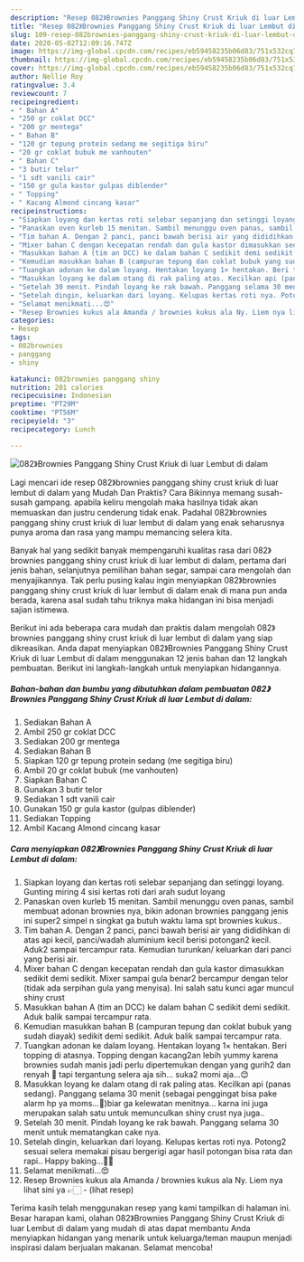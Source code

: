 ```yaml
---
description: "Resep 082》Brownies Panggang Shiny Crust Kriuk di luar Lembut di dalam | Resep Membuat 082》Brownies Panggang Shiny Crust Kriuk di luar Lembut di dalam Yang Enak Banget"
title: "Resep 082》Brownies Panggang Shiny Crust Kriuk di luar Lembut di dalam | Resep Membuat 082》Brownies Panggang Shiny Crust Kriuk di luar Lembut di dalam Yang Enak Banget"
slug: 109-resep-082brownies-panggang-shiny-crust-kriuk-di-luar-lembut-di-dalam-resep-membuat-082brownies-panggang-shiny-crust-kriuk-di-luar-lembut-di-dalam-yang-enak-banget
date: 2020-05-02T12:09:16.747Z
image: https://img-global.cpcdn.com/recipes/eb59458235b06d83/751x532cq70/082brownies-panggang-shiny-crust-kriuk-di-luar-lembut-di-dalam-foto-resep-utama.jpg
thumbnail: https://img-global.cpcdn.com/recipes/eb59458235b06d83/751x532cq70/082brownies-panggang-shiny-crust-kriuk-di-luar-lembut-di-dalam-foto-resep-utama.jpg
cover: https://img-global.cpcdn.com/recipes/eb59458235b06d83/751x532cq70/082brownies-panggang-shiny-crust-kriuk-di-luar-lembut-di-dalam-foto-resep-utama.jpg
author: Nellie Roy
ratingvalue: 3.4
reviewcount: 7
recipeingredient:
- " Bahan A"
- "250 gr coklat DCC"
- "200 gr mentega"
- " Bahan B"
- "120 gr tepung protein sedang me segitiga biru"
- "20 gr coklat bubuk me vanhouten"
- " Bahan C"
- "3 butir telor"
- "1 sdt vanili cair"
- "150 gr gula kastor gulpas diblender"
- " Topping"
- " Kacang Almond cincang kasar"
recipeinstructions:
- "Siapkan loyang dan kertas roti selebar sepanjang dan setinggi loyang. Gunting miring 4 sisi kertas roti dari arah sudut loyang"
- "Panaskan oven kurleb 15 menitan. Sambil menunggu oven panas, sambil membuat adonan brownies nya, bikin adonan brownies panggang jenis ini super2 simpel n singkat ga butuh waktu lama spt brownies kukus.."
- "Tim bahan A. Dengan 2 panci, panci bawah berisi air yang dididihkan di atas api kecil, panci/wadah aluminium kecil berisi potongan2 kecil. Aduk2 sampai tercampur rata. Kemudian turunkan/ keluarkan dari panci yang berisi air."
- "Mixer bahan C dengan kecepatan rendah dan gula kastor dimasukkan sedikit demi sedikit. Mixer sampai gula benar2 bercampur dengan telor (tidak ada serpihan gula yang menyisa). Ini salah satu kunci agar muncul shiny crust"
- "Masukkan bahan A (tim an DCC) ke dalam bahan C sedikit demi sedikit. Aduk balik sampai tercampur rata."
- "Kemudian masukkan bahan B (campuran tepung dan coklat bubuk yang sudah diayak) sedikit demi sedikit. Aduk balik sampai tercampur rata."
- "Tuangkan adonan ke dalam loyang. Hentakan loyang 1× hentakan. Beri topping di atasnya. Topping dengan kacang2an lebih yummy karena brownies sudah manis jadi perlu dipertemukan dengan yang gurih2 dan renyah 🤗 tapi tergantung selera aja sih... suka2 momi aja...😊"
- "Masukkan loyang ke dalam otang di rak paling atas. Kecilkan api (panas sedang). Panggang selama 30 menit (sebagai penggingat bisa pake alarm hp ya moms...🤗)biar ga kelewatan menitnya... karna ini juga merupakan salah satu untuk memunculkan shiny crust nya juga.."
- "Setelah 30 menit. Pindah loyang ke rak bawah. Panggang selama 30 menit untuk mematangkan cake nya."
- "Setelah dingin, keluarkan dari loyang. Kelupas kertas roti nya. Potong2 sesuai selera memakai pisau bergerigi agar hasil potongan bisa rata dan rapi.. Happy baking...🥰🤗"
- "Selamat menikmati...😍"
- "Resep Brownies kukus ala Amanda / brownies kukus ala Ny. Liem nya lihat sini ya 👉🏻             (lihat resep)"
categories:
- Resep
tags:
- 082brownies
- panggang
- shiny

katakunci: 082brownies panggang shiny 
nutrition: 201 calories
recipecuisine: Indonesian
preptime: "PT29M"
cooktime: "PT56M"
recipeyield: "3"
recipecategory: Lunch

---
```



![082》Brownies Panggang Shiny Crust Kriuk di luar Lembut di dalam](https://img-global.cpcdn.com/recipes/eb59458235b06d83/751x532cq70/082brownies-panggang-shiny-crust-kriuk-di-luar-lembut-di-dalam-foto-resep-utama.jpg)

Lagi mencari ide resep 082》brownies panggang shiny crust kriuk di luar lembut di dalam yang Mudah Dan Praktis? Cara Bikinnya memang susah-susah gampang. apabila keliru mengolah maka hasilnya tidak akan memuaskan dan justru cenderung tidak enak. Padahal 082》brownies panggang shiny crust kriuk di luar lembut di dalam yang enak seharusnya punya aroma dan rasa yang mampu memancing selera kita.

Banyak hal yang sedikit banyak mempengaruhi kualitas rasa dari 082》brownies panggang shiny crust kriuk di luar lembut di dalam, pertama dari jenis bahan, selanjutnya pemilihan bahan segar, sampai cara mengolah dan menyajikannya. Tak perlu pusing kalau ingin menyiapkan 082》brownies panggang shiny crust kriuk di luar lembut di dalam enak di mana pun anda berada, karena asal sudah tahu triknya maka hidangan ini bisa menjadi sajian istimewa.




Berikut ini ada beberapa cara mudah dan praktis dalam mengolah 082》brownies panggang shiny crust kriuk di luar lembut di dalam yang siap dikreasikan. Anda dapat menyiapkan 082》Brownies Panggang Shiny Crust Kriuk di luar Lembut di dalam menggunakan 12 jenis bahan dan 12 langkah pembuatan. Berikut ini langkah-langkah untuk menyiapkan hidangannya.

<!--inarticleads1-->

##### Bahan-bahan dan bumbu yang dibutuhkan dalam pembuatan 082》Brownies Panggang Shiny Crust Kriuk di luar Lembut di dalam:

1. Sediakan  Bahan A
1. Ambil 250 gr coklat DCC
1. Sediakan 200 gr mentega
1. Sediakan  Bahan B
1. Siapkan 120 gr tepung protein sedang (me segitiga biru)
1. Ambil 20 gr coklat bubuk (me vanhouten)
1. Siapkan  Bahan C
1. Gunakan 3 butir telor
1. Sediakan 1 sdt vanili cair
1. Gunakan 150 gr gula kastor (gulpas diblender)
1. Sediakan  Topping
1. Ambil  Kacang Almond cincang kasar




<!--inarticleads2-->

##### Cara menyiapkan 082》Brownies Panggang Shiny Crust Kriuk di luar Lembut di dalam:

1. Siapkan loyang dan kertas roti selebar sepanjang dan setinggi loyang. Gunting miring 4 sisi kertas roti dari arah sudut loyang
1. Panaskan oven kurleb 15 menitan. Sambil menunggu oven panas, sambil membuat adonan brownies nya, bikin adonan brownies panggang jenis ini super2 simpel n singkat ga butuh waktu lama spt brownies kukus..
1. Tim bahan A. Dengan 2 panci, panci bawah berisi air yang dididihkan di atas api kecil, panci/wadah aluminium kecil berisi potongan2 kecil. Aduk2 sampai tercampur rata. Kemudian turunkan/ keluarkan dari panci yang berisi air.
1. Mixer bahan C dengan kecepatan rendah dan gula kastor dimasukkan sedikit demi sedikit. Mixer sampai gula benar2 bercampur dengan telor (tidak ada serpihan gula yang menyisa). Ini salah satu kunci agar muncul shiny crust
1. Masukkan bahan A (tim an DCC) ke dalam bahan C sedikit demi sedikit. Aduk balik sampai tercampur rata.
1. Kemudian masukkan bahan B (campuran tepung dan coklat bubuk yang sudah diayak) sedikit demi sedikit. Aduk balik sampai tercampur rata.
1. Tuangkan adonan ke dalam loyang. Hentakan loyang 1× hentakan. Beri topping di atasnya. Topping dengan kacang2an lebih yummy karena brownies sudah manis jadi perlu dipertemukan dengan yang gurih2 dan renyah 🤗 tapi tergantung selera aja sih... suka2 momi aja...😊
1. Masukkan loyang ke dalam otang di rak paling atas. Kecilkan api (panas sedang). Panggang selama 30 menit (sebagai penggingat bisa pake alarm hp ya moms...🤗)biar ga kelewatan menitnya... karna ini juga merupakan salah satu untuk memunculkan shiny crust nya juga..
1. Setelah 30 menit. Pindah loyang ke rak bawah. Panggang selama 30 menit untuk mematangkan cake nya.
1. Setelah dingin, keluarkan dari loyang. Kelupas kertas roti nya. Potong2 sesuai selera memakai pisau bergerigi agar hasil potongan bisa rata dan rapi.. Happy baking...🥰🤗
1. Selamat menikmati...😍
1. Resep Brownies kukus ala Amanda / brownies kukus ala Ny. Liem nya lihat sini ya 👉🏻 -             (lihat resep)




Terima kasih telah menggunakan resep yang kami tampilkan di halaman ini. Besar harapan kami, olahan 082》Brownies Panggang Shiny Crust Kriuk di luar Lembut di dalam yang mudah di atas dapat membantu Anda menyiapkan hidangan yang menarik untuk keluarga/teman maupun menjadi inspirasi dalam berjualan makanan. Selamat mencoba!
